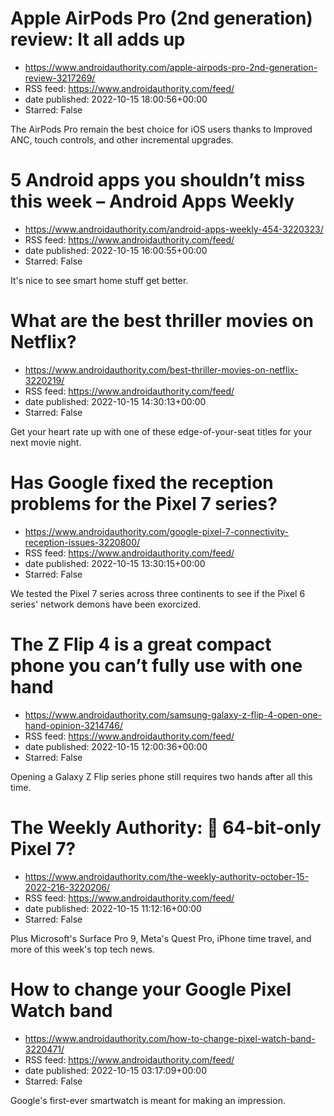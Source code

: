 # Apple AirPods Pro (2nd generation) review: It all adds up
 - https://www.androidauthority.com/apple-airpods-pro-2nd-generation-review-3217269/
 - RSS feed: https://www.androidauthority.com/feed/
 - date published: 2022-10-15 18:00:56+00:00
 - Starred: False

The AirPods Pro remain the best choice for iOS users thanks to Improved ANC, touch controls, and other incremental upgrades.

# 5 Android apps you shouldn’t miss this week – Android Apps Weekly
 - https://www.androidauthority.com/android-apps-weekly-454-3220323/
 - RSS feed: https://www.androidauthority.com/feed/
 - date published: 2022-10-15 16:00:55+00:00
 - Starred: False

It's nice to see smart home stuff get better.

# What are the best thriller movies on Netflix?
 - https://www.androidauthority.com/best-thriller-movies-on-netflix-3220219/
 - RSS feed: https://www.androidauthority.com/feed/
 - date published: 2022-10-15 14:30:13+00:00
 - Starred: False

Get your heart rate up with one of these edge-of-your-seat titles for your next movie night.

# Has Google fixed the reception problems for the Pixel 7 series?
 - https://www.androidauthority.com/google-pixel-7-connectivity-reception-issues-3220800/
 - RSS feed: https://www.androidauthority.com/feed/
 - date published: 2022-10-15 13:30:15+00:00
 - Starred: False

We tested the Pixel 7 series across three continents to see if the Pixel 6 series' network demons have been exorcized.

# The Z Flip 4 is a great compact phone you can’t fully use with one hand
 - https://www.androidauthority.com/samsung-galaxy-z-flip-4-open-one-hand-opinion-3214746/
 - RSS feed: https://www.androidauthority.com/feed/
 - date published: 2022-10-15 12:00:36+00:00
 - Starred: False

Opening a Galaxy Z Flip series phone still requires two hands after all this time.

# The Weekly Authority: 📱 64-bit-only Pixel 7?
 - https://www.androidauthority.com/the-weekly-authority-october-15-2022-216-3220206/
 - RSS feed: https://www.androidauthority.com/feed/
 - date published: 2022-10-15 11:12:16+00:00
 - Starred: False

Plus Microsoft's Surface Pro 9, Meta's Quest Pro, iPhone time travel, and more of this week's top tech news.

# How to change your Google Pixel Watch band
 - https://www.androidauthority.com/how-to-change-pixel-watch-band-3220471/
 - RSS feed: https://www.androidauthority.com/feed/
 - date published: 2022-10-15 03:17:09+00:00
 - Starred: False

Google's first-ever smartwatch is meant for making an impression.
